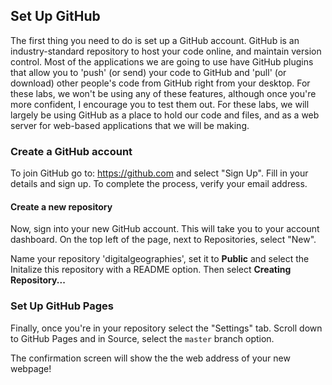 ## Set Up GitHub


The first thing you need to do is set up a GitHub account. GitHub is an industry-standard repository to host your code online, and maintain version control.
Most of the applications we are going to use have GitHub plugins that allow you to 'push' (or send) your code to GitHub and 'pull' (or download) other people's code from GitHub right from your desktop. For these labs, we won't be using any of these features, although once you're more confident, I encourage you to test them out. 
For these labs, we will largely be using GitHub as a place to hold our code and files, and as a web server for web-based applications that we will be making.

### Create a GitHub account

To join GitHub go to: https://github.com and select "Sign Up". Fill in your details and sign up. 
To complete the process, verify your email address.

#### Create a new repository
Now, sign into your new GitHub account. This will take you to your account dashboard.
On the top left of the page, next to Repositories, select "New".

Name your repository 'digitalgeographies', set it to **Public** and select the Initalize this repository with a README option. Then select **Creating Repository...**

### Set Up GitHub Pages

Finally, once you're in your repository select the "Settings" tab. Scroll down to GitHub Pages and in Source, select the `master` branch option.

The confirmation screen will show the the web address of your new webpage!
